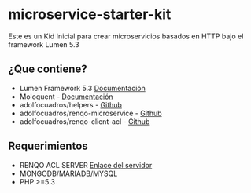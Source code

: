 # microservice-starter-kit
Este es un Kid Inicial para crear microservicios basados en HTTP bajo el framework Lumen 5.3

## ¿Que contiene?

- Lumen Framework 5.3 [Documentación](https://lumen.laravel.com/docs/5.3)
- Moloquent - [Documentación](https://moloquent.github.io/master/)
- adolfocuadros/helpers - [Github](https://github.com/adolfocuadros/helpers)
- adolfocuadros/renqo-microservice - [Github](https://github.com/adolfocuadros/renqo-microservice)
- adolfocuadros/renqo-client-acl - [Github](https://github.com/adolfocuadros/renqo-client-acl)

## Requerimientos
- RENQO ACL SERVER [Enlace del servidor](https://github.com/adolfocuadros/renqo-acl-server)
- MONGODB/MARIADB/MYSQL
- PHP >=5.3